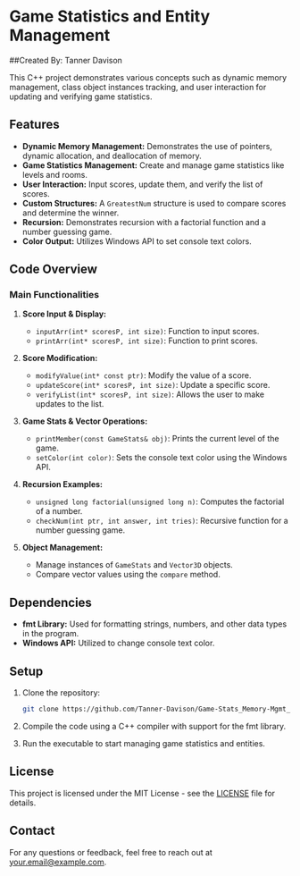 # Game Statistics and Entity Management

##Created By: Tanner Davison

This C++ project demonstrates various concepts such as dynamic memory management, class object instances tracking, and user interaction for updating and verifying game statistics.

## Features

- **Dynamic Memory Management:** Demonstrates the use of pointers, dynamic allocation, and deallocation of memory.
- **Game Statistics Management:** Create and manage game statistics like levels and rooms.
- **User Interaction:** Input scores, update them, and verify the list of scores.
- **Custom Structures:** A `GreatestNum` structure is used to compare scores and determine the winner.
- **Recursion:** Demonstrates recursion with a factorial function and a number guessing game.
- **Color Output:** Utilizes Windows API to set console text colors.

## Code Overview

### Main Functionalities

1. **Score Input & Display:** 
   - `inputArr(int* scoresP, int size)`: Function to input scores.
   - `printArr(int* scoresP, int size)`: Function to print scores.

2. **Score Modification:**
   - `modifyValue(int* const ptr)`: Modify the value of a score.
   - `updateScore(int* scoresP, int size)`: Update a specific score.
   - `verifyList(int* scoresP, int size)`: Allows the user to make updates to the list.

3. **Game Stats & Vector Operations:**
   - `printMember(const GameStats& obj)`: Prints the current level of the game.
   - `setColor(int color)`: Sets the console text color using the Windows API.

4. **Recursion Examples:**
   - `unsigned long factorial(unsigned long n)`: Computes the factorial of a number.
   - `checkNum(int ptr, int answer, int tries)`: Recursive function for a number guessing game.

5. **Object Management:**
   - Manage instances of `GameStats` and `Vector3D` objects.
   - Compare vector values using the `compare` method.

## Dependencies

- **fmt Library:** Used for formatting strings, numbers, and other data types in the program.
- **Windows API:** Utilized to change console text color.

## Setup

1. Clone the repository:

    ```bash
    git clone https://github.com/Tanner-Davison/Game-Stats_Memory-Mgmt_by_Tanner_Davison.git
    ```

2. Compile the code using a C++ compiler with support for the fmt library.

3. Run the executable to start managing game statistics and entities.

## License

This project is licensed under the MIT License - see the [LICENSE](LICENSE) file for details.

## Contact

For any questions or feedback, feel free to reach out at your.email@example.com.
